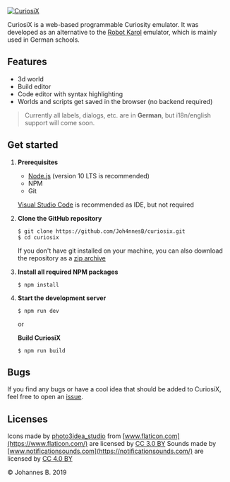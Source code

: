 [![CuriosiX](https://i.imgur.com/Rs8UTY5.png)](https://curiosix.tk)

CuriosiX is a web-based programmable Curiosity emulator. It was developed as an alternative to the [Robot Karol](https://www.mebis.bayern.de/infoportal/empfehlung/robot-karol/) emulator, which is mainly used in German schools.

## Features

- 3d world
- Build editor
- Code editor with syntax highlighting
- Worlds and scripts get saved in the browser (no backend required)

> Currently all labels, dialogs, etc. are in **German**, but i18n/english support will come soon.

## Get started

1. **Prerequisites**

   - [Node.js](https://nodejs.org/en/download/) (version 10 LTS is recommended)
   - NPM
   - Git

   [Visual Studio Code](https://code.visualstudio.com/) is recommended as IDE, but not required

2. **Clone the GitHub repository**

   ```
   $ git clone https://github.com/Joh4nnesB/curiosix.git
   $ cd curiosix
   ```

   If you don't have git installed on your machine, you can also download the repository as a [zip archive](https://github.com/Joh4nnesB/curiosix/archive/master.zip)

3. **Install all required NPM packages**

   ```
   $ npm install
   ```

4. **Start the development server**

   ```
   $ npm run dev
   ```

   or

   **Build CuriosiX**

   ```
   $ npm run build
   ```

## Bugs

If you find any bugs or have a cool idea that should be added to CuriosiX, feel free to open an [issue](https://github.com/Joh4nnesB/curiosix/issues/new).

## Licenses

Icons made by [photo3idea_studio](https://www.flaticon.com/authors/photo3idea-studio) from [www.flaticon.com](https://www.flaticon.com/) are licensed by [CC 3.0 BY](https://creativecommons.org/licenses/by/3.0/)
Sounds made by [www.notificationsounds.com](https://notificationsounds.com/) are licensed by [CC 4.0 BY](https://creativecommons.org/licenses/by/4.0/)

© Johannes B. 2019
